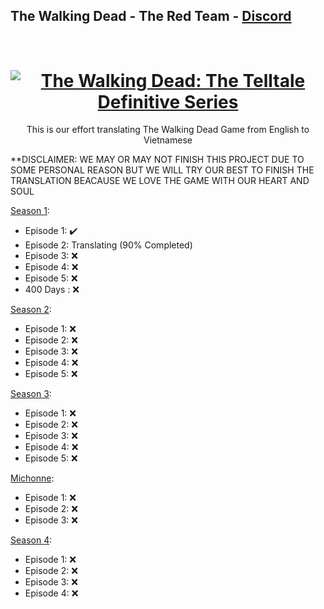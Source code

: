 ## The Walking Dead - The Red Team - [Discord](https://discord.gg/theredteam)
<h1 align="center">
  <br>
  <a href="https://store.steampowered.com/app/1449690/The_Walking_Dead_The_Telltale_Definitive_Series/"><img src="https://cdn.akamai.steamstatic.com/steam/apps/1449690/header.jpg?t=1677270974" alt="The Walking Dead: The Telltale Definitive Series"></a>
</h1>
<p align="center">
  This is our effort translating The Walking Dead Game from English to Vietnamese
</p>

**DISCLAIMER: WE MAY OR MAY NOT FINISH THIS PROJECT DUE TO SOME PERSONAL REASON BUT WE WILL TRY OUR BEST TO FINISH THE TRANSLATION BEACAUSE WE LOVE THE GAME WITH OUR HEART AND SOUL

[Season 1](https://github.com/Netxv/The-Walking-Dead-The-Red-Team/tree/main/Season%201):
- Episode 1: ✔️
- Episode 2: Translating (90% Completed)
- Episode 3: ❌
- Episode 4: ❌
- Episode 5: ❌
- 400 Days : ❌

[Season 2](https://github.com/Netxv/The-Walking-Dead-The-Red-Team/tree/main/Season%202):
- Episode 1: ❌
- Episode 2: ❌
- Episode 3: ❌
- Episode 4: ❌
- Episode 5: ❌

[Season 3](https://github.com/Netxv/The-Walking-Dead-The-Red-Team/tree/main/Season%203):
- Episode 1: ❌
- Episode 2: ❌
- Episode 3: ❌
- Episode 4: ❌
- Episode 5: ❌

[Michonne](https://github.com/Netxv/The-Walking-Dead-The-Red-Team/tree/main/Michonne):
- Episode 1: ❌
- Episode 2: ❌
- Episode 3: ❌

[Season 4](https://github.com/Netxv/The-Walking-Dead-The-Red-Team/tree/main/Season%204):
- Episode 1: ❌
- Episode 2: ❌
- Episode 3: ❌
- Episode 4: ❌

